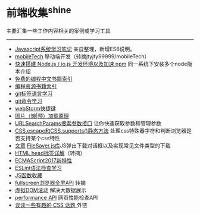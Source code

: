 # 前端收集<sup>shine</sup>

主要汇集一些工作内容相关的案例或学习工具

---

* [Javascript系统学习笔记](javascript_01.md) 亲自整理，新增ES6说明。
* [mobileTech](mobileTech.md) 移动端开发（转摘jtyjty99999/mobileTech）
* [快速搭建 Node.js / io.js 开发环境以及加速 npm](install_nodejs.md) 同一系统下安装多个node版本介绍
* [免费的编程中文书籍索引](books.md)
* [编程资源书籍索引](books2.md)
* [git标签语言学习](gitHub_README.md)
* [git命令学习](git.md)
* [webStorm快捷键](webStorm.md)
* [图片（懒|预）加载原理](lazyload.md)
* [URLSearchParams搜索参数接口](URLSearchParams.md) 让你快速获取参数和管理参数
* [CSS.escape和CSS.supports()静态方法](CSS.md) 处理css特殊器字符和判断浏览器是否支持某个css特性
* [文章](https://mp.weixin.qq.com/s/HIEBGIXeJsxrwkCRpYlbtA) [FileSaver.js库](https://github.com/eligrey/FileSaver.js)JS弹出下载对话框以及实现常见文件类型的下载
* [HTML head标签详解](Head.md)（转摘）
* [ECMAScript2017新特性](ECMAScript2017.md)
* [ESLint语法检查学习](ESLint.md)
* [JS函数收藏](function.md)
* [fullscreen浏览器全屏API](fullscreen.md) 转摘
* [虚拟DOM滚动](virtualRolling.html) 解决大数据展示
* [performance API](performance.md) 网页性能检查API
* [谈谈一些有趣的 CSS 话题 ](https://github.com/chokcoco/iCSS) 外链